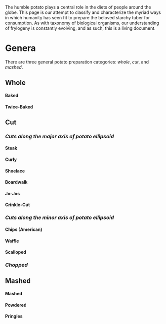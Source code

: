 The humble potato plays a central role in the diets of people around the globe.
This page is our attempt to classify and characterize the myriad ways in which
humanity has seen fit to prepare the beloved starchy tuber for consumption. As
with taxonomy of biological organisms, our understanding of frylogeny is
constantly evolving, and as such, this is a living document.

# Genera 

There are three general potato preparation categories: *whole*, *cut*, and
*mashed*.   


## Whole

#### Baked

#### Twice-Baked

## Cut

### *Cuts along the major axis of potato ellipsoid*

#### Steak

#### Curly

#### Shoelace

#### Boardwalk

#### Jo-Jos

#### Crinkle-Cut

### *Cuts along the minor axis of potato ellipsoid*

#### Chips (American)

#### Waffle

#### Scalloped 

### *Chopped*

## Mashed

#### Mashed

#### Powdered

#### Pringles
